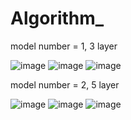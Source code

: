 # Algorithm_

model number = 1, 3 layer


![image](https://user-images.githubusercontent.com/33649914/121195286-6fc35580-c8aa-11eb-87f3-9c27b7da1428.png)
![image](https://user-images.githubusercontent.com/33649914/121195344-7b168100-c8aa-11eb-8ff9-add760ebecb1.png)
![image](https://user-images.githubusercontent.com/33649914/121195384-82d62580-c8aa-11eb-9aaa-9102d2dc87f7.png)


model number = 2, 5 layer


![image](https://user-images.githubusercontent.com/33649914/121194743-faf01b80-c8a9-11eb-8b10-868655561dba.png)
![image](https://user-images.githubusercontent.com/33649914/121194423-b06e9f00-c8a9-11eb-992d-86a45db55416.png)
![image](https://user-images.githubusercontent.com/33649914/121194285-9339d080-c8a9-11eb-98f5-5ee1fd5f6e0d.png)


